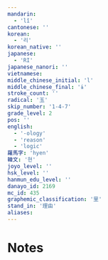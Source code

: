 ```yaml
---
mandarin:
  - 'lǐ'
cantonese: ''
korean:
  - '리'
korean_native: ''
japanese:
  - 'RI'
japanese_nanori: ''
vietnamese:
middle_chinese_initial: 'l'
middle_chinese_final: 'ɨ'
stroke_count: ''
radical: '玉'
skip_number: '1-4-7'
grade_level: 2
pos: ''
english:
  - '-ology'
  - 'reason'
  - 'logic'
羅馬字: 'hyen'
韓文: '현'
joyo_level: ''
hsk_level: ''
hanmun_edu_level: ''
danayo_id: 2169
mc_id: 435
graphemic_classification: '里'
stand_in: '理由'
aliases:
---
```


# Notes
